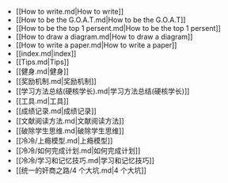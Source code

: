 - [[How  to write.md|How  to write]]
- [[How to be the G.O.A.T.md|How to be the G.O.A.T]]
- [[How to be the top 1 persent.md|How to be the top 1 persent]]
- [[How to draw a diagram.md|How to draw a diagram]]
- [[How to write a paper.md|How to write a paper]]
- [[index.md|index]]
- [[Tips.md|Tips]]
- [[健身.md|健身]]
- [[奖励机制.md|奖励机制]]
- [[学习方法总结(硬核学长).md|学习方法总结(硬核学长)]]
- [[工具.md|工具]]
- [[成绩记录.md|成绩记录]]
- [[文献阅读方法.md|文献阅读方法]]
- [[破除学生思维.md|破除学生思维]]
- [[冷冷/上瘾模型.md|上瘾模型]]
- [[冷冷/如何完成计划.md|如何完成计划]]
- [[冷冷/学习和记忆技巧.md|学习和记忆技巧]]
- [[统一的奸商之路/4 个大坑.md|4 个大坑]]
